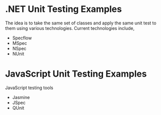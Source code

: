 .NET Unit Testing Examples
======================

The idea is to take the same set of classes and apply the same unit test to them using various technologies.  Current technologies include,

- Specflow
- MSpec
- NSpec
- NUnit

JavaScript Unit Testing Examples
==========================

JavaScript testing tools

- Jasmine
- JSpec
- QUnit
